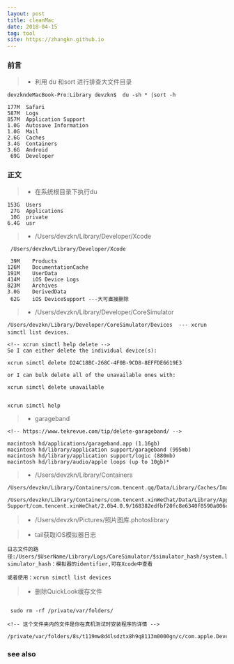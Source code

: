 ```yaml
---
layout: post
title: cleanMac
date: 2018-04-15
tag: tool
site: https://zhangkn.github.io
---
```


### 前言

>* 利用 du 和sort 进行排查大文件目录

```
devzkndeMacBook-Pro:Library devzkn$  du -sh * |sort -h

177M  Safari
587M  Logs
857M  Application Support
1.0G  Autosave Information
1.0G  Mail
2.6G  Caches
3.4G  Containers
3.6G  Android
 69G  Developer
```


### 正文

>* 在系统根目录下执行du

```
153G  Users
 27G  Applications
 10G  private
6.4G  usr
```

>* /Users/devzkn/Library/Developer/Xcode

```
 /Users/devzkn/Library/Developer/Xcode

 39M	Products
126M	DocumentationCache
191M	UserData
414M	iOS Device Logs
823M	Archives
3.0G	DerivedData
 62G	iOS DeviceSupport ---大可直接删除

```

>* /Users/devzkn/Library/Developer/CoreSimulator

```
/Users/devzkn/Library/Developer/CoreSimulator/Devices  --- xcrun simctl list devices、

<!-- xcrun simctl help delete -->
So I can either delete the individual device(s):

xcrun simctl delete D24C18BC-268C-4F0B-9CD8-8EFFDE6619E3

or I can bulk delete all of the unavailable ones with:

xcrun simctl delete unavailable


xcrun simctl help

```

>* garageband

```
<!-- https://www.tekrevue.com/tip/delete-garageband/ -->

macintosh hd/applications/garageband.app (1.16gb)
macintosh hd/library/application support/garageband (995mb)
macintosh hd/library/application support/logic (880mb)
macintosh hd/library/audio/apple loops (up to 10gb)*

```

>* /Users/devzkn/Library/Containers

```
/Users/devzkn/Library/Containers/com.tencent.qq/Data/Library/Caches/Images

/Users/devzkn/Library/Containers/com.tencent.xinWeChat/Data/Library/Application Support/com.tencent.xinWeChat/2.0b4.0.9/168382edfbf20fc8e6340f8590a006c0/M

```

>* /Users/devzkn/Pictures/照片图库.photoslibrary


>* tail获取iOS模拟器日志

```
日志文件的路径:/Users/$UserName/Library/Logs/CoreSimulator/$simulator_hash/system.log
simulator_hash：模拟器的identifier,可在Xcode中查看

或者使用：xcrun simctl list devices

```

>* 删除QuickLook缓存文件

```

 sudo rm -rf /private/var/folders/

<!-- 这个文件夹内的文件是你在真机测试时安装程序的详情 -->
  /private/var/folders/8s/t119mw8d4lsdztx8h9q8113m0000gn/c/com.apple.DeveloperTools/All/Xcode/EmbeddedAppDeltas
```

### see also
